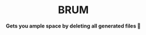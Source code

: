 
<p align="center">
    <h1 align="center"> BRUM </h1>
	<p align="center"><b>Gets you ample space by deleting all generated files 🚀</b>  </p>
</p>


